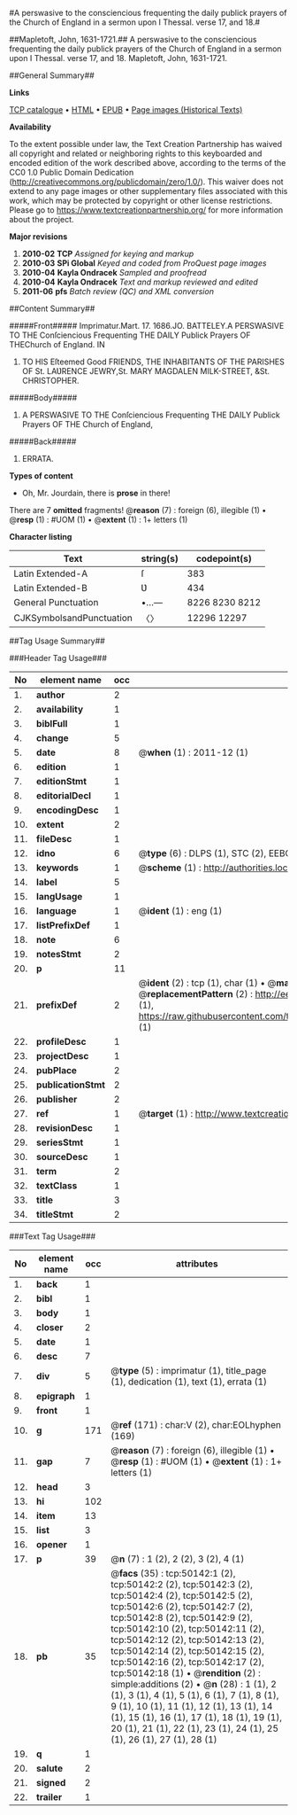 #A perswasive to the consciencious frequenting the daily publick prayers of the Church of England in a sermon upon I Thessal. verse 17, and 18.#

##Mapletoft, John, 1631-1721.##
A perswasive to the consciencious frequenting the daily publick prayers of the Church of England in a sermon upon I Thessal. verse 17, and 18.
Mapletoft, John, 1631-1721.

##General Summary##

**Links**

[TCP catalogue](http://www.ota.ox.ac.uk/tcp/)  • 
[HTML](http://tei.it.ox.ac.uk/tcp/Texts-HTML/free/A51/A51878.html)  • 
[EPUB](http://tei.it.ox.ac.uk/tcp/Texts-EPUB/free/A51/A51878.epub) • 
[Page images (Historical Texts)](https://historicaltexts.jisc.ac.uk/eebo-11871462e)

**Availability**

To the extent possible under law, the Text Creation Partnership has waived all copyright and related or neighboring rights to this keyboarded and encoded edition of the work described above, according to the terms of the CC0 1.0 Public Domain Dedication (http://creativecommons.org/publicdomain/zero/1.0/). This waiver does not extend to any page images or other supplementary files associated with this work, which may be protected by copyright or other license restrictions. Please go to https://www.textcreationpartnership.org/ for more information about the project.

**Major revisions**

1. __2010-02__ __TCP__ *Assigned for keying and markup*
1. __2010-03__ __SPi Global__ *Keyed and coded from ProQuest page images*
1. __2010-04__ __Kayla Ondracek__ *Sampled and proofread*
1. __2010-04__ __Kayla Ondracek__ *Text and markup reviewed and edited*
1. __2011-06__ __pfs__ *Batch review (QC) and XML conversion*

##Content Summary##

#####Front#####
Imprimatur.Mart. 17. 1686.JO. BATTELEY.A PERSWASIVE TO THE Conſciencious Frequenting THE DAILY Publick Prayers OF THEChurch of England. IN 
1. TO HIS Eſteemed Good FRIENDS, THE INHABITANTS OF THE PARISHES OF
St. LAƲRENCE JEWRY,St. MARY MAGDALEN MILK-STREET, &St. CHRISTOPHER.

#####Body#####

1. A PERSWASIVE TO THE Conſciencious Frequenting THE DAILY Publick Prayers OF THE Church of England,

#####Back#####

1. ERRATA.

**Types of content**

  * Oh, Mr. Jourdain, there is **prose** in there!

There are 7 **omitted** fragments! 
 @__reason__ (7) : foreign (6), illegible (1)  •  @__resp__ (1) : #UOM (1)  •  @__extent__ (1) : 1+ letters (1)

**Character listing**


|Text|string(s)|codepoint(s)|
|---|---|---|
|Latin Extended-A|ſ|383|
|Latin Extended-B|Ʋ|434|
|General Punctuation|•…—|8226 8230 8212|
|CJKSymbolsandPunctuation|〈〉|12296 12297|

##Tag Usage Summary##

###Header Tag Usage###

|No|element name|occ|attributes|
|---|---|---|---|
|1.|__author__|2||
|2.|__availability__|1||
|3.|__biblFull__|1||
|4.|__change__|5||
|5.|__date__|8| @__when__ (1) : 2011-12 (1)|
|6.|__edition__|1||
|7.|__editionStmt__|1||
|8.|__editorialDecl__|1||
|9.|__encodingDesc__|1||
|10.|__extent__|2||
|11.|__fileDesc__|1||
|12.|__idno__|6| @__type__ (6) : DLPS (1), STC (2), EEBO-CITATION (1), OCLC (1), VID (1)|
|13.|__keywords__|1| @__scheme__ (1) : http://authorities.loc.gov/ (1)|
|14.|__label__|5||
|15.|__langUsage__|1||
|16.|__language__|1| @__ident__ (1) : eng (1)|
|17.|__listPrefixDef__|1||
|18.|__note__|6||
|19.|__notesStmt__|2||
|20.|__p__|11||
|21.|__prefixDef__|2| @__ident__ (2) : tcp (1), char (1)  •  @__matchPattern__ (2) : ([0-9\-]+):([0-9IVX]+) (1), (.+) (1)  •  @__replacementPattern__ (2) : http://eebo.chadwyck.com/downloadtiff?vid=$1&page=$2 (1), https://raw.githubusercontent.com/textcreationpartnership/Texts/master/tcpchars.xml#$1 (1)|
|22.|__profileDesc__|1||
|23.|__projectDesc__|1||
|24.|__pubPlace__|2||
|25.|__publicationStmt__|2||
|26.|__publisher__|2||
|27.|__ref__|1| @__target__ (1) : http://www.textcreationpartnership.org/docs/. (1)|
|28.|__revisionDesc__|1||
|29.|__seriesStmt__|1||
|30.|__sourceDesc__|1||
|31.|__term__|2||
|32.|__textClass__|1||
|33.|__title__|3||
|34.|__titleStmt__|2||


###Text Tag Usage###

|No|element name|occ|attributes|
|---|---|---|---|
|1.|__back__|1||
|2.|__bibl__|1||
|3.|__body__|1||
|4.|__closer__|2||
|5.|__date__|1||
|6.|__desc__|7||
|7.|__div__|5| @__type__ (5) : imprimatur (1), title_page (1), dedication (1), text (1), errata (1)|
|8.|__epigraph__|1||
|9.|__front__|1||
|10.|__g__|171| @__ref__ (171) : char:V (2), char:EOLhyphen (169)|
|11.|__gap__|7| @__reason__ (7) : foreign (6), illegible (1)  •  @__resp__ (1) : #UOM (1)  •  @__extent__ (1) : 1+ letters (1)|
|12.|__head__|3||
|13.|__hi__|102||
|14.|__item__|13||
|15.|__list__|3||
|16.|__opener__|1||
|17.|__p__|39| @__n__ (7) : 1 (2), 2 (2), 3 (2), 4 (1)|
|18.|__pb__|35| @__facs__ (35) : tcp:50142:1 (2), tcp:50142:2 (2), tcp:50142:3 (2), tcp:50142:4 (2), tcp:50142:5 (2), tcp:50142:6 (2), tcp:50142:7 (2), tcp:50142:8 (2), tcp:50142:9 (2), tcp:50142:10 (2), tcp:50142:11 (2), tcp:50142:12 (2), tcp:50142:13 (2), tcp:50142:14 (2), tcp:50142:15 (2), tcp:50142:16 (2), tcp:50142:17 (2), tcp:50142:18 (1)  •  @__rendition__ (2) : simple:additions (2)  •  @__n__ (28) : 1 (1), 2 (1), 3 (1), 4 (1), 5 (1), 6 (1), 7 (1), 8 (1), 9 (1), 10 (1), 11 (1), 12 (1), 13 (1), 14 (1), 15 (1), 16 (1), 17 (1), 18 (1), 19 (1), 20 (1), 21 (1), 22 (1), 23 (1), 24 (1), 25 (1), 26 (1), 27 (1), 28 (1)|
|19.|__q__|1||
|20.|__salute__|2||
|21.|__signed__|2||
|22.|__trailer__|1||
